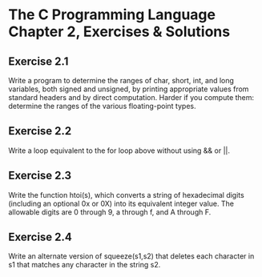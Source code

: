 # The C Programming Language Chapter 2, Exercises & Solutions

## Exercise 2.1

Write a program to determine the ranges of char, short, int, and long variables,
both signed and unsigned, by printing appropriate values from standard headers
and by direct computation.  Harder if you compute them: determine the ranges of
the various floating-point types.

## Exercise 2.2

Write a loop equivalent to the for loop above without using && or ||.

## Exercise 2.3

Write the function htoi(s), which converts a string of hexadecimal digits
(including an optional 0x or 0X) into its equivalent integer value.  The
allowable digits are 0 through 9, a through f, and A through F.

## Exercise 2.4

Write an alternate version of squeeze(s1,s2) that deletes each character in
s1 that matches any character in the string s2.
